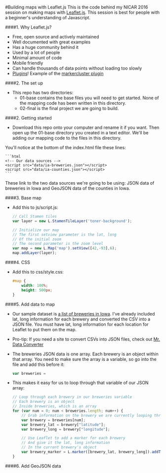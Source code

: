 #Building maps with Leaflet.js
This is the code behind my NICAR 2016 session on making maps with [Leaflet.js](https://github.com/Leaflet/Leaflet). This session is best for people with a beginner's understanding of Javascript.

####1. Why Leaflet.js?
* Free, open source and actively maintained
* Well documented with great examples
* Has a huge community behind it
* Used by a lot of people
* Minimal amount of code
* Mobile friendly
* Can handle thousands of data points without loading too slowly
* [Plugins](http://leafletjs.com/plugins.html)! Example of the [markercluster plugin](http://csessig86.github.io/tabletop_to_leaflet/#cluster)

####2. The set up
* This repo has two directories:
	* 01-base contains the base files you will need to get started. None of the mapping code has been written in this directory.
	* 02-final is the final project we are going to build.

####2. Getting started
* Download this repo onto your computer and rename it if you want. Then open up the 01-base directory you created in a text editor. We'll be adding our mapping code to the files in this directory.

You'll notice at the bottom of the index.html file these lines:

	```html
	<!-- Our data sources -->
	<script src="data/ia-breweries.json"></script>
	<script src="data/ia-counties.json"></script>
	```

These link to the two data sources we're going to be using: JSON data of breweries in Iowa and GeoJSON data of the counties in Iowa.

####3. Base map
* Add this to js/script.js:
	```javascript
	// Call Stamen tiles
	var layer = new L.StamenTileLayer('toner-background');

	// Initialize our map
	// The first setview parameter is the lat, long
	// Of the initial zoom
	// The second parameter is the zoom level
	var map = new L.Map('map').setView([42,-93],6);
	map.addLayer(layer);
	```

####4. CSS
* Add this to css/style.css:
	```css
	#map {
		width: 100%;
		height: 500px;
	}

	```

####5. Add data to map
* Our sample dataset is [a list of breweries in Iowa](https://docs.google.com/spreadsheets/d/1M6mREJiDMQ1NTbdbOXiw0sWN_6DE7E33JJY503GS7tc/pub?output=html). I've already included lat, long information for each brewery and converted the CSV into a JSON file. You must have lat, long information for each location for Leaflet to put them on the map.

* Pro-tip: If you need a site to convert CSVs into JSON files, check out [Mr. Data Converter](http://shancarter.github.io/mr-data-converter/)

* The breweries JSON data is one array. Each brewery is an object within that array. You need to make sure the array is a variable, so go into the file and add this before it:
	```javascript
	var breweries = 

	```

* This makes it easy for us to loop through that variable of our JSON array:
	```javascript
	// Loop through each brewery in our breweries variable
	// Each brewery is an object
	// Inside breweries, which is an array
	for (var num = 0; num < breweries.length; num++) {
		// Grab information on the brewery we are currently looping through
		var brewery = breweries[num];
		var brewery_lat = brewery["latitude"];
		var brewery_long = brewery["longitude"];

		// Use Leaflet to add a marker for each brewery
		// And give it the lat, long information
		// In the current brewery's object
		var brewery_marker = L.marker([brewery_lat, brewery_long]).addTo(map);
	}
	```

####6. Add GeoJSON data